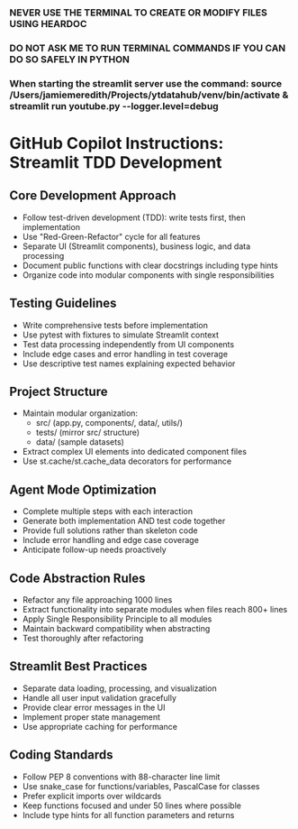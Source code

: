 ### NEVER USE THE TERMINAL TO CREATE OR MODIFY FILES USING HEARDOC
### DO NOT ASK ME TO RUN TERMINAL COMMANDS IF YOU CAN DO SO SAFELY IN PYTHON
### When starting the streamlit server use the command: source /Users/jamiemeredith/Projects/ytdatahub/venv/bin/activate & streamlit run youtube.py --logger.level=debug
# GitHub Copilot Instructions: Streamlit TDD Development

## Core Development Approach

- Follow test-driven development (TDD): write tests first, then implementation
- Use "Red-Green-Refactor" cycle for all features
- Separate UI (Streamlit components), business logic, and data processing
- Document public functions with clear docstrings including type hints
- Organize code into modular components with single responsibilities

## Testing Guidelines

- Write comprehensive tests before implementation
- Use pytest with fixtures to simulate Streamlit context
- Test data processing independently from UI components
- Include edge cases and error handling in test coverage
- Use descriptive test names explaining expected behavior

## Project Structure

- Maintain modular organization:
  - src/ (app.py, components/, data/, utils/)
  - tests/ (mirror src/ structure)
  - data/ (sample datasets)
- Extract complex UI elements into dedicated component files
- Use st.cache/st.cache_data decorators for performance

## Agent Mode Optimization

- Complete multiple steps with each interaction
- Generate both implementation AND test code together
- Provide full solutions rather than skeleton code
- Include error handling and edge case coverage
- Anticipate follow-up needs proactively

## Code Abstraction Rules

- Refactor any file approaching 1000 lines
- Extract functionality into separate modules when files reach 800+ lines
- Apply Single Responsibility Principle to all modules
- Maintain backward compatibility when abstracting
- Test thoroughly after refactoring

## Streamlit Best Practices

- Separate data loading, processing, and visualization
- Handle all user input validation gracefully
- Provide clear error messages in the UI
- Implement proper state management
- Use appropriate caching for performance

## Coding Standards

- Follow PEP 8 conventions with 88-character line limit
- Use snake_case for functions/variables, PascalCase for classes
- Prefer explicit imports over wildcards
- Keep functions focused and under 50 lines where possible
- Include type hints for all function parameters and returns
